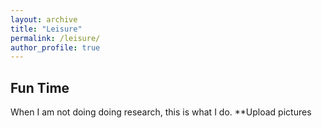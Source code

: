 ```yaml
---
layout: archive
title: "Leisure"
permalink: /leisure/
author_profile: true
---
```


## Fun Time
When I am not doing doing research, this is what I do. 
**Upload pictures
